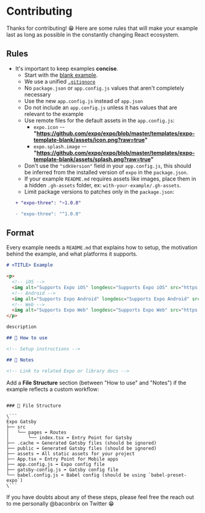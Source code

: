 # Contributing

Thanks for contributing! 😁 Here are some rules that will make your example last as long as possible in the constantly changing React ecosystem.

## Rules

- It's important to keep examples **concise**.
  - Start with the [blank example](./blank).
  - We use a unified [`.gitignore`](./.gitignore)
  - No `package.json` or `app.config.js` values that aren't completely necessary
  - Use the new `app.config.js` instead of `app.json`
  - Do not include an `app.config.js` unless it has values that are relevant to the example
  - Use remote files for the default assets in the `app.config.js`:
    - `expo.icon` -- **"https://github.com/expo/expo/blob/master/templates/expo-template-blank/assets/icon.png?raw=true"**
    - `expo.splash.image` -- **"https://github.com/expo/expo/blob/master/templates/expo-template-blank/assets/splash.png?raw=true"**
  - Don't use the `"sdkVersion"` field in your `app.config.js`, this should be inferred from the installed version of `expo` in the `package.json`.
  - If your example `README.md` requires assets like images, place them in a hidden `.gh-assets` folder, ex: `with-your-example/.gh-assets`.
  - Limit package versions to patches only in the `package.json`:
  ```diff
  + "expo-three": "~1.0.0"
  
  - "expo-three": "^1.0.0"
  ```

## Format

Every example needs a `README.md` that explains how to setup, the motivation behind the example, and what platforms it supports.

```md
# <TITLE> Example

<p>
  <!-- iOS -->
  <img alt="Supports Expo iOS" longdesc="Supports Expo iOS" src="https://img.shields.io/badge/iOS-4630EB.svg?style=flat-square&logo=APPLE&labelColor=999999&logoColor=fff" />
  <!-- Android -->
  <img alt="Supports Expo Android" longdesc="Supports Expo Android" src="https://img.shields.io/badge/Android-4630EB.svg?style=flat-square&logo=ANDROID&labelColor=A4C639&logoColor=fff" />
  <!-- Web -->
  <img alt="Supports Expo Web" longdesc="Supports Expo Web" src="https://img.shields.io/badge/web-4630EB.svg?style=flat-square&logo=GOOGLE-CHROME&labelColor=4285F4&logoColor=fff" />
</p>

description

## 🚀 How to use

<!-- Setup instructions -->

## 📝 Notes

<!-- Link to related Expo or library docs -->

```

Add a **File Structure** section (between "How to use" and "Notes") if the example reflects a custom workflow:

```

### 📁 File Structure

\```
Expo Gatsby
├── src
│   └── pages ➡️ Routes
│       └── index.tsx ➡️ Entry Point for Gatsby
├── .cache ➡️ Generated Gatsby files (should be ignored)
├── public ➡️ Generated Gatsby files (should be ignored)
├── assets ➡️ All static assets for your project
├── App.tsx ➡️ Entry Point for Mobile apps
├── app.config.js ➡️ Expo config file
├── gatsby-config.js ➡️ Gatsby config file
└── babel.config.js ➡️ Babel config (should be using `babel-preset-expo`)
\```

```

If you have doubts about any of these steps, please feel free the reach out to me personally @baconbrix on Twitter 😁
